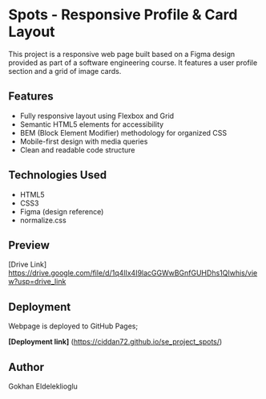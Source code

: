 # Spots - Responsive Profile & Card Layout

This project is a responsive web page built based on a Figma design provided as part of a software engineering course. It features a user profile section and a grid of image cards.

## Features

- Fully responsive layout using Flexbox and Grid
- Semantic HTML5 elements for accessibility
- BEM (Block Element Modifier) methodology for organized CSS
- Mobile-first design with media queries
- Clean and readable code structure

## Technologies Used

- HTML5
- CSS3
- Figma (design reference)
- normalize.css

## Preview

[Drive Link] https://drive.google.com/file/d/1q4lIx4I9lacGGWwBGnfGUHDhs1QIwhis/view?usp=drive_link

## Deployment

Webpage is deployed to GitHub Pages;

**[Deployment link]** (https://ciddan72.github.io/se_project_spots/)

## Author

Gokhan Eldeleklioglu
